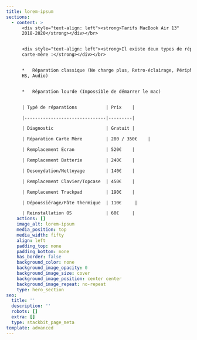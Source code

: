 ```yaml
---
title: lorem-ipsum
sections:
  - content: >
      <div style="text-align: left"><strong>Tarifs MacBook Air 13"
      2018-2020</strong></div></br>


      <div style="text-align: left"><strong>Il existe deux types de réparations
      carte-mère :</strong></div></br>


      *   Réparation classique (Ne charge plus, Retro-éclairage, Périphérique
      HS, Audio)


      *   Réparation lourde (Impossible de démarrer le mac)


      | Typé de réparations           | Prix    |

      |-------------------------------|---------|

      | Diagnostic                    | Gratuit |

      | Réparation Carte Mère         | 280 / 350€    |

      | Remplacement Ecran            | 520€    |

      | Remplacement Batterie         | 240€    |

      | Desoxydation/Nettoyage        | 140€    |

      | Remplacement Clavier/Topcase  | 450€    |

      | Remplacement Trackpad         | 190€    |

      | Dépoussiérage/Pâte thermique  | 110€     |

      | Reinstallation OS             | 60€     |
    actions: []
    image_alt: lorem-ipsum
    media_position: top
    media_width: fifty
    align: left
    padding_top: none
    padding_bottom: none
    has_border: false
    background_color: none
    background_image_opacity: 0
    background_image_size: cover
    background_image_position: center center
    background_image_repeat: no-repeat
    type: hero_section
seo:
  title: ''
  description: ''
  robots: []
  extra: []
  type: stackbit_page_meta
template: advanced
---
```

